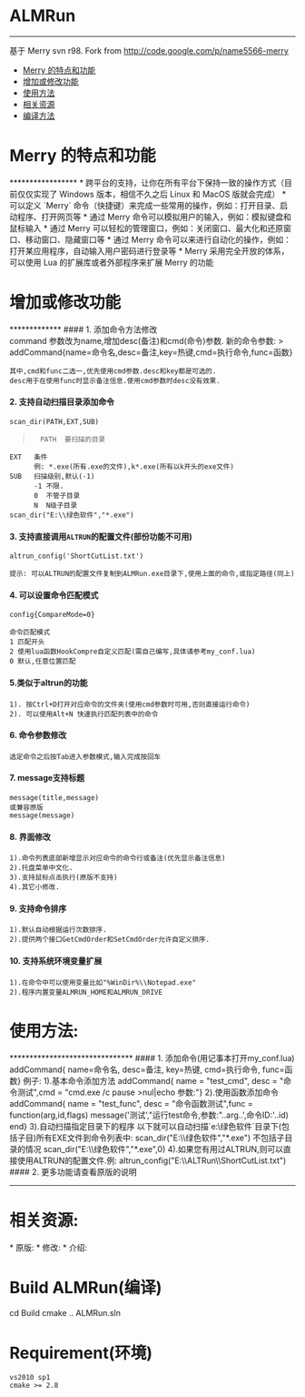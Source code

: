  ALMRun
=======
*******
基于 Merry svn r98.
Fork from <http://code.google.com/p/name5566-merry>


* [Merry 的特点和功能](#main)
* [增加或修改功能](#modify)
* [使用方法](#usage)
* [相关资源](#resource)
* [编译方法](#build)

<h1 id="main">Merry 的特点和功能</h1>
*****************
*	跨平台的支持，让你在所有平台下保持一致的操作方式（目前仅仅实现了 Windows 版本，相信不久之后 Linux 和 MacOS 版就会完成）
*	可以定义 `Merry` 命令（快捷键）来完成一些常用的操作，例如：打开目录、启动程序、打开网页等
*	通过 Merry 命令可以模拟用户的输入，例如：模拟键盘和鼠标输入
*	通过 Merry 可以轻松的管理窗口，例如：关闭窗口、最大化和还原窗口、移动窗口、隐藏窗口等
*	通过 Merry 命令可以来进行自动化的操作，例如：打开某应用程序，自动输入用户密码进行登录等
*	Merry 采用完全开放的体系，可以使用 Lua 的扩展库或者外部程序来扩展 Merry 的功能

<h1 id="modify">增加或修改功能</h1>
*************
#### 1. 添加命令方法修改<div id="add_cmd"></div>
    command 参数改为name,增加desc(备注)和cmd(命令)参数.     
    新的命令参数:
> 
    addCommand{name=命令名,desc=备注,key=热键,cmd=执行命令,func=函数}

	其中,cmd和func二选一,优先使用cmd参数.desc和key都是可选的.
	desc用于在使用func时显示备注信息.使用cmd参数时desc没有效果.

#### 2. 支持自动扫描目录添加命令
    scan_dir(PATH,EXT,SUB)
>   	PATH  要扫描的目录
    EXT   条件
          例: *.exe(所有.exe的文件),k*.exe(所有以k开头的exe文件)
    SUB   扫描级别,默认(-1)
          -1 不限.
          0  不管子目录
          N  N级子目录
  	scan_dir("E:\\绿色软件","*.exe")

#### 3.  支持直接调用`ALTRUN`的配置文件(部份功能不可用)
> 
	altrun_config('ShortCutList.txt')

	提示: 可以ALTRUN的配置文件复制到ALMRun.exe目录下,使用上面的命令,或指定路径(同上)

#### 4. 可以设置命令匹配模式
	config{CompareMode=0}
>
	命令匹配模式
	1 匹配开头
	2 使用lua函数HookCompre自定义匹配(需自己编写,具体请参考my_conf.lua)
	0 默认,任意位置匹配

#### 5.类似于altrun的功能
	1). 按Ctrl+D打开对应命令的文件夹(使用cmd参数时可用,否则直接运行命令)
	2). 可以使用Alt+N 快速执行匹配列表中的命令

#### 6. 命令参数修改
	选定命令之后按Tab进入参数模式,输入完成按回车

#### 7. message支持标题
>
	message(title,message)
	或兼容原版
	message(message)

#### 8. 界面修改
	1).命令列表底部新增显示对应命令的命令行或备注(优先显示备注信息)
	2).托盘菜单中文化.
	3).支持鼠标点击执行(原版不支持)
	4).其它小修改.

#### 9. 支持命令排序
	1).默认自动根据运行次数排序.
	2).提供两个接口GetCmdOrder和SetCmdOrder允许自定义排序.

#### 10. 支持系统环境变量扩展
	1).在命令中可以使用变量比如"%WinDir%\\Notepad.exe"
	2).程序内置变量ALMRUN_HOME和ALMRUN_DRIVE

<h1 id="usage">使用方法:</h1>
*******************************
#### 1. 添加命令(用记事本打开my_conf.lua)
	addCommand{ name=命令名, desc=备注, key=热键, cmd=执行命令, func=函数}
	例子:
		1).基本命令添加方法
			addCommand{ name = "test_cmd", desc = "命令测试",cmd = "cmd.exe /c pause >nul|echo 参数:"}
 		2).使用函数添加命令 
			addCommand{ name = "test_func", desc = "命令函数测试",func = function(arg,id,flags)
			message('测试',"运行test命令,参数:"..arg..',命令ID:'..id)
		end}
		3).自动扫描指定目录下的程序
			以下就可以自动扫描`e:\绿色软件`目录下(包括子目)所有EXE文件到命令列表中:
			scan_dir("E:\\绿色软件","*.exe")	
			不包括子目录的情况
			scan_dir("E:\\绿色软件","*.exe",0)
		4).如果您有用过ALTRUN,则可以直接使用ALTRUN的配置文件.例:
		   altrun_config("E:\\ALTRun\\ShortCutList.txt")
#### 2. 更多功能请查看原版的说明
		
*******************************
<h1 id="resource">相关资源: </h1>
* 原版: <http://code.google.com/p/name5566-merry/>  
* 修改: <https://github.com/chenall/ALMRun>  
* 介绍: <http://chenall.net/post/alrun-merry/>  

[Merry]:http://code.google.com/p/name5566-merry/

<h1 id="build">Build ALMRun(编译)</h1>
	cd Build
	cmake ..
	ALMRun.sln

Requirement(环境)
======================
	vs2010 sp1
	cmake >= 2.8

